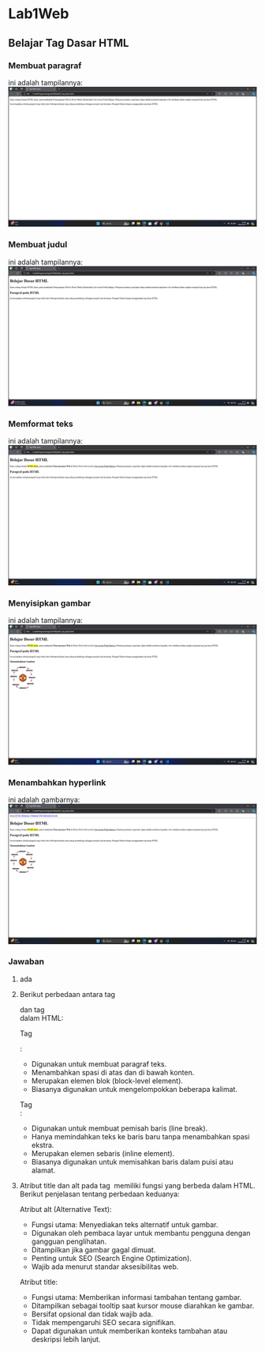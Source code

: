 # Lab1Web
## Belajar Tag Dasar HTML

### Membuat paragraf
ini adalah tampilannya:
![GAMBAR 1](screenshot/ss1.png)

### Membuat judul
ini adalah tampilannya:
![GAMBAR 2](screenshot/ss2.png)

### Memformat teks
ini adalah tampilannya:
![GAMBAR 3](screenshot/ss3.png)

### Menyisipkan gambar
ini adalah tampilannya:
![GAMBAR 4](screenshot/ss4.png)

### Menambahkan hyperlink
ini adalah gambarnya:
![GAMBAR 5](screenshot/ss5.png)

### Jawaban
1. ada
2. Berikut perbedaan antara tag <p> dan tag <br> dalam HTML:

   Tag <p>:

   - Digunakan untuk membuat paragraf teks.
   - Menambahkan spasi di atas dan di bawah konten.
   - Merupakan elemen blok (block-level element).
   - Biasanya digunakan untuk mengelompokkan beberapa kalimat.


   Tag <br>:

   - Digunakan untuk membuat pemisah baris (line break).
   - Hanya memindahkan teks ke baris baru tanpa menambahkan spasi ekstra.
   - Merupakan elemen sebaris (inline element).
   - Biasanya digunakan untuk memisahkan baris dalam puisi atau alamat.
3. Atribut title dan alt pada tag <img> memiliki fungsi yang berbeda dalam HTML. Berikut penjelasan tentang perbedaan keduanya:

   Atribut alt (Alternative Text):

   - Fungsi utama: Menyediakan teks alternatif untuk gambar.
   - Digunakan oleh pembaca layar untuk membantu pengguna dengan gangguan penglihatan.
   - Ditampilkan jika gambar gagal dimuat.
   - Penting untuk SEO (Search Engine Optimization).
   - Wajib ada menurut standar aksesibilitas web.


   Atribut title:

   - Fungsi utama: Memberikan informasi tambahan tentang gambar.
   - Ditampilkan sebagai tooltip saat kursor mouse diarahkan ke gambar.
   - Bersifat opsional dan tidak wajib ada.
   - Tidak mempengaruhi SEO secara signifikan.
   - Dapat digunakan untuk memberikan konteks tambahan atau deskripsi lebih lanjut.